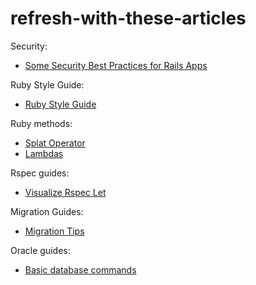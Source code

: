 # refresh-with-these-articles

Security:
- [Some Security Best Practices for Rails Apps](https://blog.appsignal.com/2022/10/05/security-best-practices-for-your-rails-application.html)

Ruby Style Guide:
- [Ruby Style Guide](https://ruby-style-guide.shopify.dev/)

Ruby methods:
- [Splat Operator](https://thoughtbot.com/blog/ruby-splat-operator)
- [Lambdas](https://scoutapm.com/blog/how-to-use-lambdas-in-ruby)

Rspec guides:
- [Visualize Rspec Let](https://thoughtbot.com/blog/using-a-dependency-graph-to-visualize-rspec-let)

Migration Guides:
- [Migration Tips](https://www.oracle.com/technical-resources/articles/kern-rails-migrations.html)

Oracle guides:
- [Basic database commands](https://blogs.oracle.com/sql/post/how-to-use-create-table-alter-table-and-drop-table-in-oracle-database)
